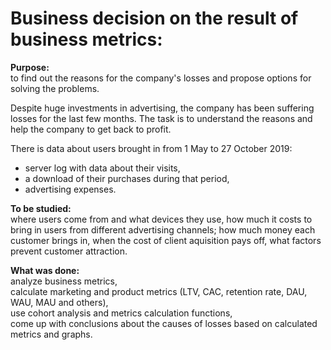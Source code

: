 # Business decision on the result of business metrics:

**Purpose:**  
to find out the reasons for the company's losses and propose options for solving the problems.

Despite huge investments in advertising, the company has been suffering losses for the last few months. The task is to understand the reasons and help the company to get back to profit.

There is data about users brought in from 1 May to 27 October 2019:

- server log with data about their visits,
- a download of their purchases during that period,
- advertising expenses.
 
**To be studied:**  
where users come from and what devices they use,
how much it costs to bring in users from different advertising channels;
how much money each customer brings in,
when the cost of client aquisition pays off,
what factors prevent customer attraction.

**What was done:**  
analyze business metrics,  
calculate marketing and product metrics (LTV, CAC, retention rate, DAU, WAU, MAU and others),  
use cohort analysis and metrics calculation functions,  
come up with conclusions about the causes of losses based on calculated metrics and graphs.
